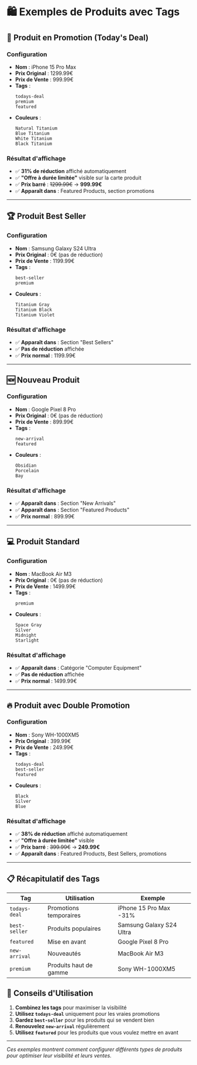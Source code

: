 # 🛍️ Exemples de Produits avec Tags

## 📱 Produit en Promotion (Today's Deal)

### Configuration
- **Nom** : iPhone 15 Pro Max
- **Prix Original** : 1299.99€
- **Prix de Vente** : 999.99€
- **Tags** : 
  ```
  todays-deal
  premium
  featured
  ```
- **Couleurs** :
  ```
  Natural Titanium
  Blue Titanium
  White Titanium
  Black Titanium
  ```

### Résultat d'affichage
- ✅ **31% de réduction** affiché automatiquement
- ✅ **"Offre à durée limitée"** visible sur la carte produit
- ✅ **Prix barré** : ~~1299.99€~~ → **999.99€**
- ✅ **Apparaît dans** : Featured Products, section promotions

---

## 🏆 Produit Best Seller

### Configuration
- **Nom** : Samsung Galaxy S24 Ultra
- **Prix Original** : 0€ (pas de réduction)
- **Prix de Vente** : 1199.99€
- **Tags** : 
  ```
  best-seller
  premium
  ```
- **Couleurs** :
  ```
  Titanium Gray
  Titanium Black
  Titanium Violet
  ```

### Résultat d'affichage
- ✅ **Apparaît dans** : Section "Best Sellers"
- ✅ **Pas de réduction** affichée
- ✅ **Prix normal** : 1199.99€

---

## 🆕 Nouveau Produit

### Configuration
- **Nom** : Google Pixel 8 Pro
- **Prix Original** : 0€ (pas de réduction)
- **Prix de Vente** : 899.99€
- **Tags** : 
  ```
  new-arrival
  featured
  ```
- **Couleurs** :
  ```
  Obsidian
  Porcelain
  Bay
  ```

### Résultat d'affichage
- ✅ **Apparaît dans** : Section "New Arrivals"
- ✅ **Apparaît dans** : Section "Featured Products"
- ✅ **Prix normal** : 899.99€

---

## 💻 Produit Standard

### Configuration
- **Nom** : MacBook Air M3
- **Prix Original** : 0€ (pas de réduction)
- **Prix de Vente** : 1499.99€
- **Tags** : 
  ```
  premium
  ```
- **Couleurs** :
  ```
  Space Gray
  Silver
  Midnight
  Starlight
  ```

### Résultat d'affichage
- ✅ **Apparaît dans** : Catégorie "Computer Equipment"
- ✅ **Pas de réduction** affichée
- ✅ **Prix normal** : 1499.99€

---

## 🔥 Produit avec Double Promotion

### Configuration
- **Nom** : Sony WH-1000XM5
- **Prix Original** : 399.99€
- **Prix de Vente** : 249.99€
- **Tags** : 
  ```
  todays-deal
  best-seller
  featured
  ```
- **Couleurs** :
  ```
  Black
  Silver
  Blue
  ```

### Résultat d'affichage
- ✅ **38% de réduction** affiché automatiquement
- ✅ **"Offre à durée limitée"** visible
- ✅ **Prix barré** : ~~399.99€~~ → **249.99€**
- ✅ **Apparaît dans** : Featured Products, Best Sellers, promotions

---

## 📋 Récapitulatif des Tags

| Tag | Utilisation | Exemple |
|-----|-------------|---------|
| `todays-deal` | Promotions temporaires | iPhone 15 Pro Max -31% |
| `best-seller` | Produits populaires | Samsung Galaxy S24 Ultra |
| `featured` | Mise en avant | Google Pixel 8 Pro |
| `new-arrival` | Nouveautés | MacBook Air M3 |
| `premium` | Produits haut de gamme | Sony WH-1000XM5 |

## 🎯 Conseils d'Utilisation

1. **Combinez les tags** pour maximiser la visibilité
2. **Utilisez `todays-deal`** uniquement pour les vraies promotions
3. **Gardez `best-seller`** pour les produits qui se vendent bien
4. **Renouvelez `new-arrival`** régulièrement
5. **Utilisez `featured`** pour les produits que vous voulez mettre en avant

---

*Ces exemples montrent comment configurer différents types de produits pour optimiser leur visibilité et leurs ventes.*
